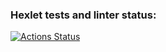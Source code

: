 ### Hexlet tests and linter status:
[![Actions Status](https://github.com/mickysmt/python-project-lvl2/workflows/hexlet-check/badge.svg)](https://github.com/mickysmt/python-project-lvl2/actions)